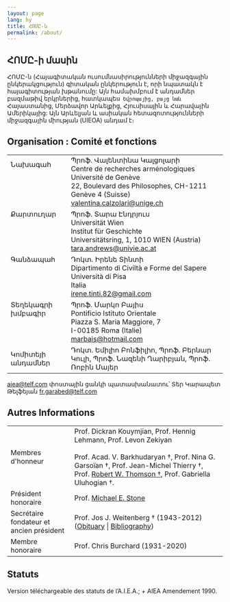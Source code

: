 ```yaml
---
layout: page
lang: hy
title: ՀՈՄԸ-ն
permalink: /about/
---
```


## ՀՈՄԸ-ի մասին

ՀՈՄԸ-ն (Հայագիտական ուսումնասիրությունների միջազգային ընկերակցություն) գիտական ընկերություն է, որի նպատակն է հայագիտության խթանումը: Այն համախմբում է անդամներ բազմաթիվ երկրներից, հատկապես` Եվրոպայից, բայց նաև` Հայաստանից, Մերձավոր Արևելքից, Հյուսիսային և Հարավային Ամերիկայից: Այն Արևելյան և ասիական հետազոտությունների միջազգային միության (UIEOA) անդամ է։

## Organisation : Comité et fonctions

|        |        | 
|--------|--------|
| Նախագահ<br><br><br><br><br>   |  Պրոֆ. Վալենտինա Կալցոլարի<br>Centre de recherches arménologiques<br>Université de Genève<br>22, Boulevard des Philosophes, CH-1211 Genève 4 (Suisse)<br>valentina.calzolari@unige.ch  |
| Քարտուղար<br><br><br><br><br>   |  Պրոֆ. Տարա Էնդրյուս <br>Universität Wien<br>Institut für Geschichte<br>Universitätsring, 1, 1010 WIEN (Austria)<br>tara.andrews@univie.ac.at  |
| Գանձապահ<br><br><br><br><br>   |  Դոկտ. Իրենե Տինտի<br>Dipartimento di Civiltà e Forme del Sapere<br>Università di Pisa<br>Italia<br>irene.tinti.82@gmail.com |
| Տեղեկագրի խմբագիր<br><br><br><br>     |  Պրոֆ. Մարկո Բայիս<br>Pontificio Istituto Orientale<br>Piazza S. Maria Maggiore, 7<br>I-00185 Roma (Italie)<br>marbais@hotmail.com |
| Կոմիտեյի անդամներ     |  Դոկտ. Եմիլիո Բոնֆիլիո, Պրոֆ. Բերնար Կուլի, Պրոֆ. Նազենի Ղարիբյան, Պրոֆ. Ռոբին Մայեր |

aiea@telf.com փոստային ցանկի պատասխանատու՝ Տեր Կարապետ Թելֆեյան fr.garabed@telf.com

## Autres Informations

| | |
|-|-|
| Membres d'honneur        |  Prof. Dickran Kouymjian, Prof. Hennig Lehmann, Prof. Levon Zekiyan<br> <br>Prof. Acad. V. Barkhudaryan †, Prof. Nina G. Garsoïan †, Prof. Jean-Michel Thierry †, Prof. [Robert W. Thomson †](/public/Thomson-Obituary.pdf), Prof. Gabriella Uluhogian †.  |
| Président honoraire      |  Prof. [Michael E. Stone](http://apocryphalstone.com/) |
| Secrétaire fondateur et ancien président  |  Prof. Jos J. Weitenberg † (1943-2012) ([Obituary](/public/WeitenbergObituary2.pdf) \| [Bibliography](/public/WeitenbergBibliography2.pdf)) |
| Membre honoraire         |  Prof. Chris Burchard (1931-2020) |

## Statuts

Version téléchargeable des statuts de l’A.I.E.A.; + AIEA Amendement 1990.
